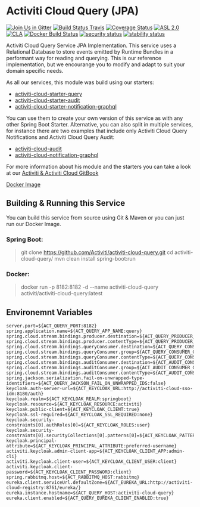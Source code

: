 # Activiti Cloud Query (JPA)

[![Join Us in Gitter](https://badges.gitter.im/Activiti/Activiti7.svg)](https://gitter.im/Activiti/Activiti7?utm_source=badge&utm_medium=badge&utm_campaign=pr-badge&utm_content=badge)
[![Build Status Travis](https://travis-ci.com/Activiti/activiti-cloud-query.svg?branch=master)](https://travis-ci.com/Activiti/activiti-cloud-query)
[![Coverage Status](http://img.shields.io/codecov/c/github/Activiti/activiti-cloud-query/master.svg?maxAge=86400)](https://codecov.io/gh/Activiti/activiti-cloud-query)
[![ASL 2.0](https://img.shields.io/hexpm/l/plug.svg)](https://github.com/Activiti/activiti-cloud-query/blob/master/LICENSE.txt)
[![CLA](https://cla-assistant.io/readme/badge/Activiti/activiti-cloud-query)](https://cla-assistant.io/Activiti/activiti-cloud-query)
[![Docker Build Status](https://img.shields.io/docker/build/activiti/activiti-cloud-query.svg)](https://hub.docker.com/r/activiti/activiti-cloud-query/)
[![security status](https://www.meterian.com/badge/gh/Activiti/activiti-cloud-query/security)](https://www.meterian.com/report/gh/Activiti/activiti-cloud-query)
[![stability status](https://www.meterian.com/badge/gh/Activiti/activiti-cloud-query/stability)](https://www.meterian.com/report/gh/Activiti/activiti-cloud-query)

Activiti Cloud Query Service JPA Implementation. This service uses a Relational Database to store events emitted by Runtime Bundles in a performant way for reading and querying. This is our reference implementation, but we encourange you to modify and adapt to suit your domain specific needs.

As all our services, this module was build using our starters:

- [activiti-cloud-starter-query](https://github.com/Activiti/activiti-cloud/tree/develop/activiti-cloud-query-service/activiti-cloud-starter-query) 
- [activiti-cloud-starter-audit](https://github.com/Activiti/activiti-cloud/tree/develop/activiti-cloud-audit-service/activiti-audit-starter-query) 
- [activiti-cloud-starter-notification-graphql](https://github.com/Activiti/activiti-cloud/tree/develop/activiti-cloud-notification-graphql-service/activiti-cloud-starter-notification-graphql) 

You can use them to create your own version of this service as with any other Spring Boot Starter.
Alternative, you can also split in multiple services, for instance there are two examples that include only Activiti Cloud Query Notifications and Activiti Cloud Query Audit:

- [activiti-cloud-audit](https://github.com/activiti/activiti-cloud-audit) 
- [activiti-cloud-notification-graphql](https://github.com/activiti/activiti-cloud-notification-graphql) 
 
For more information about his module and the starters you can take a look at our [Activiti & Activiti Cloud GitBook](https://activiti.gitbooks.io/activiti-7-developers-guide/content/components/activiti-cloud-app/QueryService.html)

[Docker Image](https://hub.docker.com/r/activiti/activiti-cloud-query/)

## Building & Running this Service
You can build this service from source using Git & Maven or you can just run our Docker Image. 

### Spring Boot: 
> git clone https://github.com/Activiti/activiti-cloud-query.git
> cd activiti-cloud-query/
> mvn clean install spring-boot:run

### Docker: 
> docker run -p 8182:8182 -d --name activiti-cloud-query activiti/activiti-cloud-query:latest

## Environemnt Variables
```
server.port=${ACT_QUERY_PORT:8182}
spring.application.name=${ACT_QUERY_APP_NAME:query}
spring.cloud.stream.bindings.producer.destination=${ACT_QUERY_PRODUCER_DEST:engineEvents}
spring.cloud.stream.bindings.producer.contentType=${ACT_QUERY_PRODUCER_CONTENT_TYPE:application/json}
spring.cloud.stream.bindings.queryConsumer.destination=${ACT_QUERY_CONSUMER_DEST:engineEvents}
spring.cloud.stream.bindings.queryConsumer.group=${ACT_QUERY_CONSUMER_GROUP:query}
spring.cloud.stream.bindings.queryConsumer.contentType=${ACT_QUERY_CONSUMER_CONTENT_TYPE:application/json}
spring.cloud.stream.bindings.auditConsumer.destination=${ACT_AUDIT_CONSUMER_DEST:engineEvents}
spring.cloud.stream.bindings.auditConsumer.group=${ACT_AUDIT_CONSUMER_GROUP:audit}
spring.cloud.stream.bindings.auditConsumer.contentType=${ACT_AUDIT_CONSUMER_CONTENT_TYPE:application/json}
spring.jackson.serialization.fail-on-unwrapped-type-identifiers=${ACT_QUERY_JACKSON_FAIL_ON_UNWRAPPED_IDS:false}
keycloak.auth-server-url=${ACT_KEYCLOAK_URL:http://activiti-cloud-sso-idm:8180/auth}
keycloak.realm=${ACT_KEYCLOAK_REALM:springboot}
keycloak.resource=${ACT_KEYCLOAK_RESOURCE:activiti}
keycloak.public-client=${ACT_KEYCLOAK_CLIENT:true}
keycloak.ssl-required=${ACT_KEYCLOAK_SSL_REQUIRED:none}
keycloak.security-constraints[0].authRoles[0]=${ACT_KEYCLOAK_ROLES:user}
keycloak.security-constraints[0].securityCollections[0].patterns[0]=${ACT_KEYCLOAK_PATTERNS:/*}
keycloak.principal-attribute=${ACT_KEYCLOAK_PRINCIPAL_ATTRIBUTE:preferred-username}
activiti.keycloak.admin-client-app=${ACT_KEYCLOAK_CLIENT_APP:admin-cli}
activiti.keycloak.client-user=${ACT_KEYCLOAK_CLIENT_USER:client}
activiti.keycloak.client-password=${ACT_KEYCLOAK_CLIENT_PASSWORD:client}
spring.rabbitmq.host=${ACT_RABBITMQ_HOST:rabbitmq}
eureka.client.serviceUrl.defaultZone=${ACT_EUREKA_URL:http://activiti-cloud-registry:8761/eureka/}
eureka.instance.hostname=${ACT_QUERY_HOST:activiti-cloud-query}
eureka.client.enabled=${ACT_QUERY_EUREKA_CLIENT_ENABLED:true}
```
